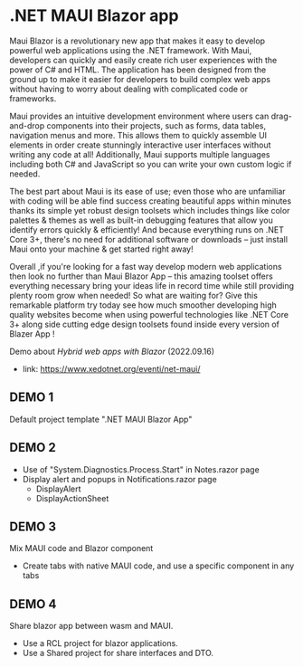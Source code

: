 # .NET MAUI Blazor app

Maui Blazor is a revolutionary new app that makes it easy to develop powerful web applications using the .NET framework. With Maui, developers can quickly and easily create rich user experiences with the power of C# and HTML. The application has been designed from the ground up to make it easier for developers to build complex web apps without having to worry about dealing with complicated code or frameworks. 

Maui provides an intuitive development environment where users can drag-and-drop components into their projects, such as forms, data tables, navigation menus and more. This allows them to quickly assemble UI elements in order create stunningly interactive user interfaces without writing any code at all! Additionally, Maui supports multiple languages including both C# and JavaScript so you can write your own custom logic if needed. 

The best part about Maui is its ease of use; even those who are unfamiliar with coding will be able find success creating beautiful apps within minutes thanks its simple yet robust design toolsets which includes things like color palettes & themes as well as built-in debugging features that allow you identify errors quickly & efficiently! And because everything runs on .NET Core 3+, there's no need for additional software or downloads – just install Maui onto your machine & get started right away!  

Overall ,if you're looking for a fast way develop modern web applications then look no further than Maui Blazor App – this amazing toolset offers everything necessary bring your ideas life in record time while still providing plenty room grow when needed! So what are waiting for? Give this remarkable platform try today see how much smoother developing high quality websites become when using powerful technologies like .NET Core 3+ along side cutting edge design toolsets found inside every version of Blazer App !

Demo about *Hybrid web apps with Blazor* (2022.09.16)
- link: https://www.xedotnet.org/eventi/net-maui/

## DEMO 1

Default project template ".NET MAUI Blazor App"

## DEMO 2

- Use of "System.Diagnostics.Process.Start" in Notes.razor page
- Display alert and popups in Notifications.razor page
  - DisplayAlert
  - DisplayActionSheet

## DEMO 3

Mix MAUI code and Blazor component
- Create tabs with native MAUI code, and use a specific component in any tabs

## DEMO 4

Share blazor app between wasm and MAUI.

- Use a RCL project for blazor applications.
- Use a Shared project for share interfaces and DTO.

